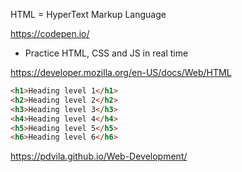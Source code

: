 HTML = HyperText Markup Language 

https://codepen.io/
* Practice HTML, CSS and JS in real time

https://developer.mozilla.org/en-US/docs/Web/HTML

```html
<h1>Heading level 1</h1>
<h2>Heading level 2</h2>
<h3>Heading level 3</h3>
<h4>Heading level 4</h4>
<h5>Heading level 5</h5>
<h6>Heading level 6</h6>
```

https://pdvila.github.io/Web-Development/
